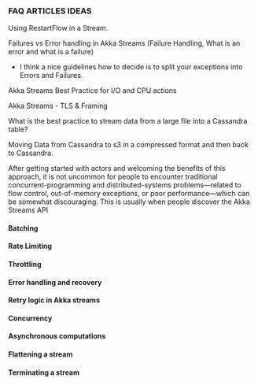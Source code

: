 ### FAQ ARTICLES  IDEAS

Using RestartFlow in a Stream.

Failures vs Error handling in Akka Streams (Failure Handling, What is an error and what is a failure) 

- I think a nice guidelines how to decide is to split your exceptions into Errors and Failures. 


Akka Streams Best Practice for I/O and CPU actions

Akka Streams - TLS & Framing

What is the best practice to stream data from a large file into a Cassandra table?

Moving Data from Cassandra to s3 in a compressed format and then back to Cassandra. 



After getting started with actors and welcoming the benefits of this approach, 
it is not uncommon for people to encounter traditional concurrent-programming and distributed-systems 
problems—related to flow control, out-of-memory exceptions, or poor performance—which can be somewhat discouraging. 
This is usually when people discover the Akka Streams API



#### Batching  

#### Rate Limiting 

#### Throttling 

#### Error handling and recovery

#### Retry logic in Akka streams

#### Concurrency

#### Asynchronous computations

#### Flattening a stream

#### Terminating a stream
